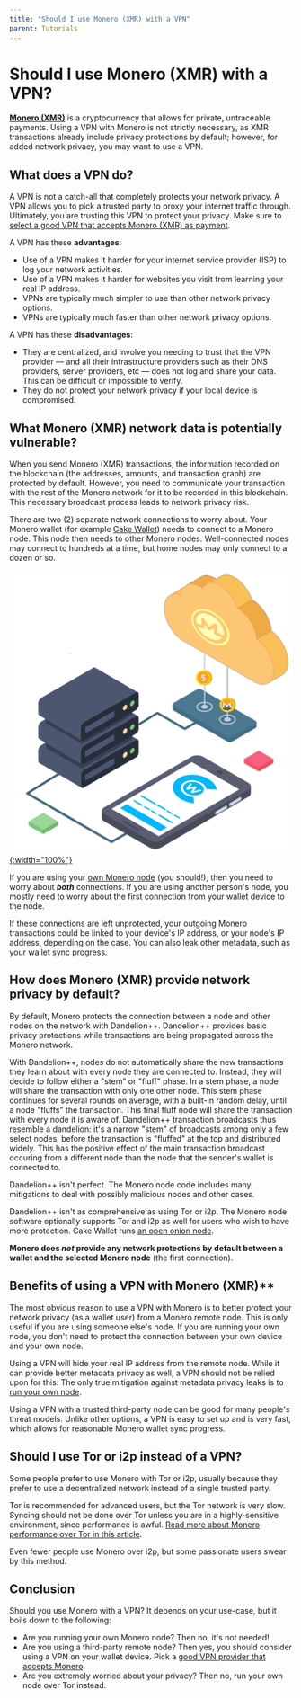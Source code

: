 ```yaml
---
title: "Should I use Monero (XMR) with a VPN" 
parent: Tutorials
--- 
```


# Should I use Monero (XMR) with a VPN?

[**Monero (XMR)**](https://www.getmonero.org/) is a cryptocurrency that allows for private, untraceable payments. Using a VPN with Monero is not strictly necessary, as XMR transactions already include privacy protections by default; however, for added network privacy, you may want to use a VPN.

## What does a VPN do?

A VPN is not a catch-all that completely protects your network privacy. A VPN allows you to pick a trusted party to proxy your internet traffic through. Ultimately, you are trusting this VPN to protect your privacy. Make sure to [select a good VPN that accepts Monero (XMR) as payment](/docs/tutorials/buy-vpn-privately-monero).

A VPN has these **advantages**:

* Use of a VPN makes it harder for your internet service provider (ISP) to log your network activities.
* Use of a VPN makes it harder for websites you visit from learning your real IP address.
* VPNs are typically much simpler to use than other network privacy options.
* VPNs are typically much faster than other network privacy options.

A VPN has these **disadvantages**:

* They are centralized, and involve you needing to trust that the VPN provider — and all their infrastructure providers such as their DNS providers, server providers, etc — does not log and share your data. This can be difficult or impossible to verify.
* They do not protect your network privacy if your local device is compromised.

## What Monero (XMR) network data is potentially vulnerable?

When you send Monero (XMR) transactions, the information recorded on the blockchain (the addresses, amounts, and transaction graph) are protected by default. However, you need to communicate your transaction with the rest of the Monero network for it to be recorded in this blockchain. This necessary broadcast process leads to network privacy risk.

There are two (2) separate network connections to worry about. Your Monero wallet (for example [Cake Wallet](https://cakewallet.com)) needs to connect to a Monero node. This node then needs to other Monero nodes. Well-connected nodes may connect to hundreds at a time, but home nodes may only connect to a dozen or so.

[![Monero network diagram](/images/tutorials-use-monero-with-vpn.png){:width="100%"}](/images/tutorials-use-monero-with-vpn.png)

If you are using your [own Monero node](/docs/tutorials/monero-node) (you should!), then you need to worry about ***both*** connections. If you are using another person's node, you mostly need to worry about the first connection from your wallet device to the node.

If these connections are left unprotected, your outgoing Monero transactions could be linked to your device's IP address, or your node's IP address, depending on the case. You can also leak other metadata, such as your wallet sync progress.

## How does Monero (XMR) provide network privacy by default?

By default, Monero protects the connection between a node and other nodes on the network with Dandelion++. Dandelion++ provides basic privacy protections while transactions are being propagated across the Monero network.

With Dandelion++, nodes do not automatically share the new transactions they learn about with every node they are connected to. Instead, they will decide to follow either a "stem" or "fluff" phase. In a stem phase, a node will share the transaction with only one other node. This stem phase continues for several rounds on average, with a built-in random delay, until a node "fluffs" the transaction. This final fluff node will share the transaction with every node it is aware of. Dandelion++ transaction broadcasts thus resemble a dandelion: it's a narrow "stem" of broadcasts among only a few select nodes, before the transaction is "fluffed" at the top and distributed widely. This has the positive effect of the main transaction broadcast occuring from a different node than the node that the sender's wallet is connected to.

Dandelion++ isn't perfect. The Monero node code includes many mitigations to deal with possibly malicious nodes and other cases.

Dandelion++ isn't as comprehensive as using Tor or i2p. The Monero node software optionally supports Tor and i2p as well for users who wish to have more protection. Cake Wallet runs [an open onion node](https://guides.cakewallet.com/docs/advanced-features/custom-node/#node-lists).

**Monero does *not* provide any network protections by default between a wallet and the selected Monero node** (the first connection).

## Benefits of using a VPN with Monero (XMR)**

The most obvious reason to use a VPN with Monero is to better protect your network privacy (as a wallet user) from a Monero remote node. This is only useful if you are using someone else's node. If you are running your own node, you don't need to protect the connection between your own device and your own node.

Using a VPN will hide your real IP address from the remote node. While it can provide better metadata privacy as well, a VPN should not be relied upon for this. The only true mitigation against metadata privacy leaks is to [run your own node](/docs/tutorials/monero-node).

Using a VPN with a trusted third-party node can be good for many people's threat models. Unlike other options, a VPN is easy to set up and is very fast, which allows for reasonable Monero wallet sync progress.

## Should I use Tor or i2p instead of a VPN?

Some people prefer to use Monero with Tor or i2p, usually because they prefer to use a decentralized network instead of a single trusted party.

Tor is recommended for advanced users, but the Tor network is very slow. Syncing should not be done over Tor unless you are in a highly-sensitive environment, since performance is awful. [Read more about Monero performance over Tor in this article](https://guides.cakewallet.com/docs/advanced-features/tor-with-orbot/#performance).

Even fewer people use Monero over i2p, but some passionate users swear by this method.

## Conclusion

Should you use Monero with a VPN? It depends on your use-case, but it boils down to the following:

* Are you running your own Monero node? Then no, it's not needed!
* Are you using a third-party remote node? Then yes, you should consider using a VPN on your wallet device. Pick a [good VPN provider that accepts Monero](/docs/tutorials/buy-vpn-privately-monero).
* Are you extremely worried about your privacy? Then no, run your own node over Tor instead.
